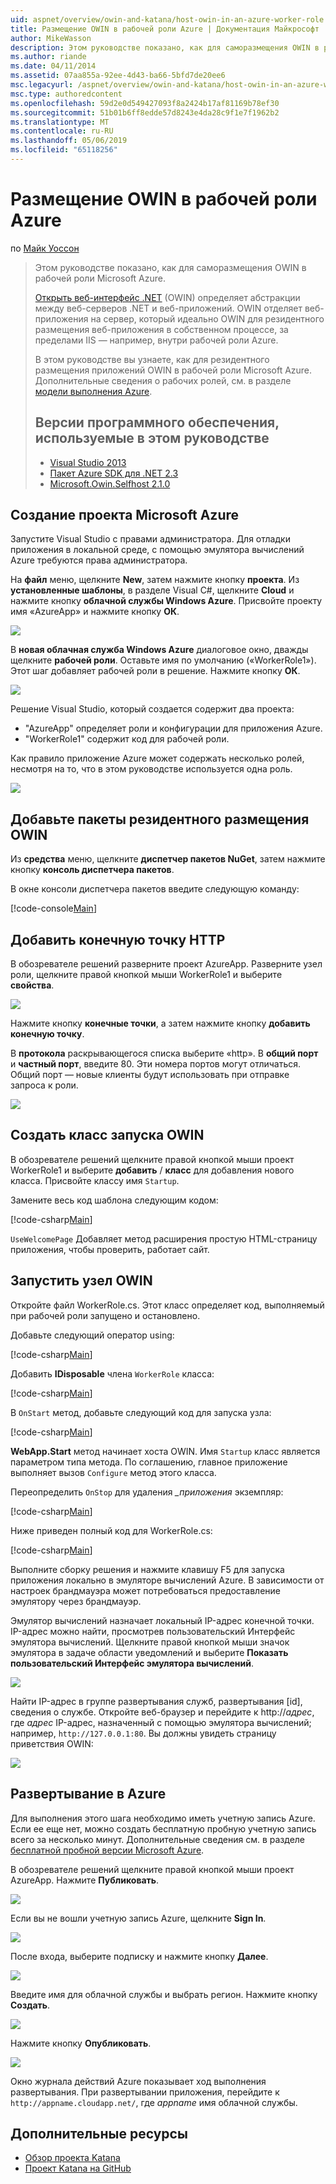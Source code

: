 ```yaml
---
uid: aspnet/overview/owin-and-katana/host-owin-in-an-azure-worker-role
title: Размещение OWIN в рабочей роли Azure | Документация Майкрософт
author: MikeWasson
description: Этом руководстве показано, как для саморазмещения OWIN в рабочей роли Microsoft Azure. Откройте веб-интерфейс для .NET (OWIN) определяет абстракции между .NET веб-сервер...
ms.author: riande
ms.date: 04/11/2014
ms.assetid: 07aa855a-92ee-4d43-ba66-5bfd7de20ee6
msc.legacyurl: /aspnet/overview/owin-and-katana/host-owin-in-an-azure-worker-role
msc.type: authoredcontent
ms.openlocfilehash: 59d2e0d549427093f8a2424b17af81169b78ef30
ms.sourcegitcommit: 51b01b6ff8edde57d8243e4da28c9f1e7f1962b2
ms.translationtype: MT
ms.contentlocale: ru-RU
ms.lasthandoff: 05/06/2019
ms.locfileid: "65118256"
---
```

# <a name="host-owin-in-an-azure-worker-role"></a>Размещение OWIN в рабочей роли Azure

по [Майк Уоссон](https://github.com/MikeWasson)

> Этом руководстве показано, как для саморазмещения OWIN в рабочей роли Microsoft Azure.
>
> [Открыть веб-интерфейс .NET](http://owin.org/) (OWIN) определяет абстракции между веб-серверов .NET и веб-приложений. OWIN отделяет веб-приложения на сервер, который идеально OWIN для резидентного размещения веб-приложения в собственном процессе, за пределами IIS — например, внутри рабочей роли Azure.
>
> В этом руководстве вы узнаете, как для резидентного размещения приложений OWIN в рабочей роли Microsoft Azure. Дополнительные сведения о рабочих ролей, см. в разделе [модели выполнения Azure](https://azure.microsoft.com/documentation/articles/fundamentals-application-models/#CloudServices).
>
> ## <a name="software-versions-used-in-the-tutorial"></a>Версии программного обеспечения, используемые в этом руководстве
>
>
> - [Visual Studio 2013](https://my.visualstudio.com/Downloads?q=visual%20studio%202013)
> - [Пакет Azure SDK для .NET 2.3](https://azure.microsoft.com/downloads/)
> - [Microsoft.Owin.Selfhost 2.1.0](http://www.nuget.org/packages/Microsoft.Owin.SelfHost/2.1.0)

## <a name="create-a-microsoft-azure-project"></a>Создание проекта Microsoft Azure

Запустите Visual Studio с правами администратора. Для отладки приложения в локальной среде, с помощью эмулятора вычислений Azure требуются права администратора.

На **файл** меню, щелкните **New**, затем нажмите кнопку **проекта**. Из **установленные шаблоны**, в разделе Visual C#, щелкните **Cloud** и нажмите кнопку **облачной службы Windows Azure**. Присвойте проекту имя «AzureApp» и нажмите кнопку **ОК**.

[![](host-owin-in-an-azure-worker-role/_static/image2.png)](host-owin-in-an-azure-worker-role/_static/image1.png)

В **новая облачная служба Windows Azure** диалоговое окно, дважды щелкните **рабочей роли**. Оставьте имя по умолчанию («WorkerRole1»). Этот шаг добавляет рабочей роли в решение. Нажмите кнопку **ОК**.

[![](host-owin-in-an-azure-worker-role/_static/image4.png)](host-owin-in-an-azure-worker-role/_static/image3.png)

Решение Visual Studio, который создается содержит два проекта:

- &quot;AzureApp&quot; определяет роли и конфигурации для приложения Azure.
- &quot;WorkerRole1&quot; содержит код для рабочей роли.

Как правило приложение Azure может содержать несколько ролей, несмотря на то, что в этом руководстве используется одна роль.

![](host-owin-in-an-azure-worker-role/_static/image5.png)

## <a name="add-the-owin-self-host-packages"></a>Добавьте пакеты резидентного размещения OWIN

Из **средства** меню, щелкните **диспетчер пакетов NuGet**, затем нажмите кнопку **консоль диспетчера пакетов**.

В окне консоли диспетчера пакетов введите следующую команду:

[!code-console[Main](host-owin-in-an-azure-worker-role/samples/sample1.cmd)]

## <a name="add-an-http-endpoint"></a>Добавить конечную точку HTTP

В обозревателе решений разверните проект AzureApp. Разверните узел роли, щелкните правой кнопкой мыши WorkerRole1 и выберите **свойства**.

![](host-owin-in-an-azure-worker-role/_static/image6.png)

Нажмите кнопку **конечные точки**, а затем нажмите кнопку **добавить конечную точку**.

В **протокола** раскрывающегося списка выберите «http». В **общий порт** и **частный порт**, введите 80. Эти номера портов могут отличаться. Общий порт — новые клиенты будут использовать при отправке запроса к роли.

[![](host-owin-in-an-azure-worker-role/_static/image8.png)](host-owin-in-an-azure-worker-role/_static/image7.png)

## <a name="create-the-owin-startup-class"></a>Создать класс запуска OWIN

В обозревателе решений щелкните правой кнопкой мыши проект WorkerRole1 и выберите **добавить** / **класс** для добавления нового класса. Присвойте классу имя `Startup`.

Замените весь код шаблона следующим кодом:

[!code-csharp[Main](host-owin-in-an-azure-worker-role/samples/sample2.cs)]

`UseWelcomePage` Добавляет метод расширения простую HTML-страницу приложения, чтобы проверить, работает сайт.

## <a name="start-the-owin-host"></a>Запустить узел OWIN

Откройте файл WorkerRole.cs. Этот класс определяет код, выполняемый при рабочей роли запущено и остановлено.

Добавьте следующий оператор using:

[!code-csharp[Main](host-owin-in-an-azure-worker-role/samples/sample3.cs)]

Добавить **IDisposable** члена `WorkerRole` класса:

[!code-csharp[Main](host-owin-in-an-azure-worker-role/samples/sample4.cs)]

В `OnStart` метод, добавьте следующий код для запуска узла:

[!code-csharp[Main](host-owin-in-an-azure-worker-role/samples/sample5.cs?highlight=5)]

**WebApp.Start** метод начинает хоста OWIN. Имя `Startup` класс является параметром типа метода. По соглашению, главное приложение выполняет вызов `Configure` метод этого класса.

Переопределить `OnStop` для удаления  *\_приложения* экземпляр:

[!code-csharp[Main](host-owin-in-an-azure-worker-role/samples/sample6.cs)]

Ниже приведен полный код для WorkerRole.cs:

[!code-csharp[Main](host-owin-in-an-azure-worker-role/samples/sample7.cs)]

Выполните сборку решения и нажмите клавишу F5 для запуска приложения локально в эмуляторе вычислений Azure. В зависимости от настроек брандмауэра может потребоваться предоставление эмулятору через брандмауэр.

Эмулятор вычислений назначает локальный IP-адрес конечной точки. IP-адрес можно найти, просмотрев пользовательский Интерфейс эмулятора вычислений. Щелкните правой кнопкой мыши значок эмулятора в задаче области уведомлений и выберите **Показать пользовательский Интерфейс эмулятора вычислений**.

[![](host-owin-in-an-azure-worker-role/_static/image10.png)](host-owin-in-an-azure-worker-role/_static/image9.png)

Найти IP-адрес в группе развертывания служб, развертывания [id], сведения о службе. Откройте веб-браузер и перейдите к http:\/\/*адрес*, где *адрес* IP-адрес, назначенный с помощью эмулятора вычислений; например, `http://127.0.0.1:80`. Вы должны увидеть страницу приветствия OWIN:

![](host-owin-in-an-azure-worker-role/_static/image11.png)

## <a name="deploy-to-azure"></a>Развертывание в Azure

Для выполнения этого шага необходимо иметь учетную запись Azure. Если ее еще нет, можно создать бесплатную пробную учетную запись всего за несколько минут. Дополнительные сведения см. в разделе [бесплатной пробной версии Microsoft Azure](https://azure.microsoft.com/pricing/free-trial/?WT.mc_id=A261C142F).

В обозревателе решений щелкните правой кнопкой мыши проект AzureApp. Нажмите **Публиковать**.

![](host-owin-in-an-azure-worker-role/_static/image12.png)

Если вы не вошли учетную запись Azure, щелкните **Sign In**.

[![](host-owin-in-an-azure-worker-role/_static/image14.png)](host-owin-in-an-azure-worker-role/_static/image13.png)

После входа, выберите подписку и нажмите кнопку **Далее**.

[![](host-owin-in-an-azure-worker-role/_static/image16.png)](host-owin-in-an-azure-worker-role/_static/image15.png)

Введите имя для облачной службы и выбрать регион. Нажмите кнопку **Создать**.

![](host-owin-in-an-azure-worker-role/_static/image17.png)

Нажмите кнопку **Опубликовать**.

[![](host-owin-in-an-azure-worker-role/_static/image19.png)](host-owin-in-an-azure-worker-role/_static/image18.png)

Окно журнала действий Azure показывает ход выполнения развертывания. При развертывании приложения, перейдите к `http://appname.cloudapp.net/`, где *appname* имя облачной службы.

## <a name="additional-resources"></a>Дополнительные ресурсы

- [Обзор проекта Katana](an-overview-of-project-katana.md)
- [Проект Katana на GitHub](https://github.com/aspnet/AspNetKatana/)
